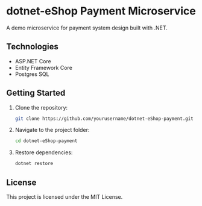 # dotnet-eShop Payment Microservice

A demo microservice for payment system design built with .NET.

## Technologies

- ASP.NET Core
- Entity Framework Core
- Postgres SQL

## Getting Started

1. Clone the repository:
    ```bash
    git clone https://github.com/yourusername/dotnet-eShop-payment.git
    ```
2. Navigate to the project folder:
    ```bash
    cd dotnet-eShop-payment
    ```
3. Restore dependencies:
    ```bash
    dotnet restore
    ```

## License

This project is licensed under the MIT License.